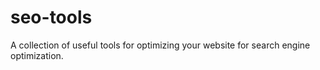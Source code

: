 # seo-tools
A collection of useful tools for optimizing your website for search engine optimization.
